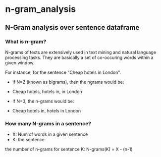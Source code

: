 # n-gram_analysis

## N-Gram analysis over sentence dataframe

### What is n-gram?

N-grams of texts are extensively used in text mining and natural language processing tasks. They are basically a set of co-occuring words within a given window.

For instance, for the sentence "Cheap hotels in London".

- If N=2 (known as bigrams), then the ngrams would be:

- Cheap hotels, hotels in, in London

- If N=3, the n-grams would be:

- Cheap hotels in, hotels in London

### How many N-grams in a sentence?

- X: Num of words in a given sentence
- K: the sentence

the number of n-grams for sentence K:
N-grams(K) = X - (n-1)
